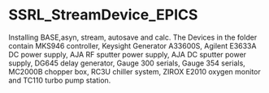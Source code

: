 # SSRL_StreamDevice_EPICS
Installing BASE,asyn, stream, autosave and calc. 
The Devices in the folder contain MKS946 controller, Keysight Generator A33600S, Agilent E3633A DC power supply, AJA RF sputter power supply, AJA DC sputter power supply, DG645 delay generator, Gauge 300 serials, Gauge 354 serials, MC2000B chopper box, RC3U chiller system, ZIROX E2010 oxygen monitor and TC110 turbo pump station.
